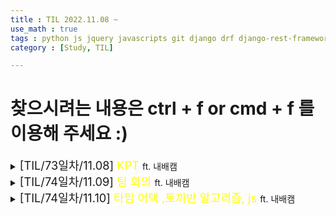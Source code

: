 ```yaml
---
title : TIL 2022.11.08 ~
use_math : true
tags : python js jquery javascripts git django drf django-rest-framework
category : [Study, TIL]

---
```

찾으시려는 내용은 ctrl + f or cmd + f 를 이용해 주세요 :)
=====

<details>
<summary><span style = "font-size : 1.3em;">[TIL/73일차/11.08] <span style="color : yellow;">KPT</span> </span>ft. 내배캠</summary>
<div markdown ="1">

상을 치르고 온 날
## 프로젝트 종료 후 kpt회고

[https://tikitaka205.tistory.com/102](https://tikitaka205.tistory.com/102)

</div>
</details>



<details>
<summary><span style = "font-size : 1.3em;">[TIL/74일차/11.09] <span style="color : yellow;">팀 회의</span> </span>ft. 내배캠</summary>
<div markdown ="1">

# 11/9 회의록


## ❗-팀 약속 (이것만은 지키자)-

### 1. 아침에 내가 할 것을 계획하고 간단히 브리핑한다. 저녁에는 하루 일과 브리핑하기

### 2. 팀원들의 수준을 생각한 간단한 퀴즈 1문제

### 3. 사소하더라도 팀적인 문제 항상 공유하기

### 준호

프로젝트 전 목표

- DRF 기초 완벽 마스터
- 모델 참조 방법 다양하게 써보기(main)
- detail 페이지 수정 삭제 기능 마무리 및 프론트 연결
- 승인된 스터디 보여주기 추가
- 스터디 모임 버튼 버그 해결(색깔) - 이슈로도 올리면 좋을 것 같아요.
- 1개의 기능 추가시 바로 commit 로그 남기기
- 모임 인원 초과시 게시글 비공개 전환 또는 없애기(상황에 맞게)
- 모델링 간소화 작업
- serializer 포함 중복코드 제거 (최대한 중복기능은 줄이기)

시간이 허락한다면 하고 싶은 것 - 프로젝트

- **익명사용자이름 자동 완성기능**
- **QnA 봇**

### 기훈

- DB 설계 기초인 **모델링**에 대해 이해와 활용방법을 익혀보기.
- **CRUD**를 활용하여 게시글 및 댓글 작성해보기. 😍
- 위에서 배운 모델링,CRUD를 활용하여 **팔로우 기능(참조)** 이용해보기.
- **GIT을 활용**하여 COMMIT **과정별로 커밋내역** 남겨보기.
- **욕심내지 않고 기초적이면서 필수적인 내용(DRF 기초)에 집중하여 이해하기.**
- DRF를 익히지 못했다면 못한 부분에 힘써보고 다 했다면 위에 표대로 **응용에** 대해 **생각해보기:D**

### 원채

Modeling(프로젝트 전체 이해를 위해 필요)

프로젝트가 계속 이어진다면 이전의 작업들이 돌아가는 방식부터 숙지.

Git을 사용하는 방법

Permission 기능 사용해보기

Js를 통해 Json데이터를 조금 더 유연하게 주고받기

- 익명사용자이름 자동 완성기능(강추) 오오.. 멋져요 👍

### 민수

궁극적 목표 : 팀원끼리 소통해서 서로 도우면서 남은기간 효율적으로(중요) 본인의 최고능력을 발휘하기

프로젝트 전 : DRF 기초 - **로그인** 부터 시작해서 정말 기초적인 에러응답 세세하게 완벽하게 하는게 목표입니다.

프로젝트 : DRF 기초 - 로그인부터 시작해서 정말 기초적인 에러응답 세세하게 완벽하게 하는게 목표입니다.

정말 시간이 돼서 해본다면 만들어 봤던거 : 이메일인증 비밀번호 변경, 정보수정 / 안만들어본거 : 게시글 아이디에 공부시간에 따른 계급달기(적당한 응용이 될 듯 합니다.)

팀으로 얻어 가고 싶은 것 : github 마스터, 팀원의 장점 하나씩 배우기

계획 : DRF 강의모자란부분 듣기, git 공부하기 👍

### 경민

프로젝트 기간 전 개인적 목표 : 에러 처리, 리팩토링, 세세한 부분을 채워나가고 배포를 배워서 출시하는 것

프로젝트 기간의 개인적 목표 :  참여 스터디 디테일 페이지, 공부량 순위(재미 요소)

팀으로 얻어 가고 싶은 것 : 문서의 체계화, 깃허브 체계화 등


</div>
</details>



<details>
<summary><span style = "font-size : 1.3em;">[TIL/74일차/11.10] <span style="color : yellow;">타임 어택 ,토끼반 알고리즘, js</span> </span>ft. 내배캠</summary>
<div markdown ="1">

[타임 어택](https://github.com/KimGyeongMin-KR/sparta-assignment/tree/main/django-mornig-test/spartatest)

[토끼반 알고리즘](https://github.com/KimGyeongMin-KR/algoritm)

## 페이지를 벗어나는 경우 이벤트 처리 : onbeforeunload
[블로그](https://developyo.tistory.com/109)

</div>
</details>

